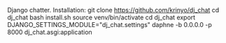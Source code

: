 Django chatter.
Installation:
    git clone https://github.com/krinyo/dj_chat
    cd dj_chat
    bash install.sh
    source venv/bin/activate
    cd dj_chat
    export DJANGO_SETTINGS_MODULE="dj_chat.settings"
    daphne -b 0.0.0.0 -p 8000 dj_chat.asgi:application